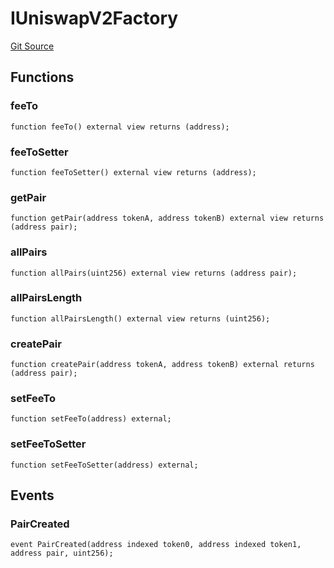 # IUniswapV2Factory
[Git Source](https://github.com/Mill1995/VABDAO/blob/da329adf87a2070b031772816f2c7bd185e5f213/contracts/interfaces/IUniswapV2Factory.sol)


## Functions
### feeTo


```solidity
function feeTo() external view returns (address);
```

### feeToSetter


```solidity
function feeToSetter() external view returns (address);
```

### getPair


```solidity
function getPair(address tokenA, address tokenB) external view returns (address pair);
```

### allPairs


```solidity
function allPairs(uint256) external view returns (address pair);
```

### allPairsLength


```solidity
function allPairsLength() external view returns (uint256);
```

### createPair


```solidity
function createPair(address tokenA, address tokenB) external returns (address pair);
```

### setFeeTo


```solidity
function setFeeTo(address) external;
```

### setFeeToSetter


```solidity
function setFeeToSetter(address) external;
```

## Events
### PairCreated

```solidity
event PairCreated(address indexed token0, address indexed token1, address pair, uint256);
```

